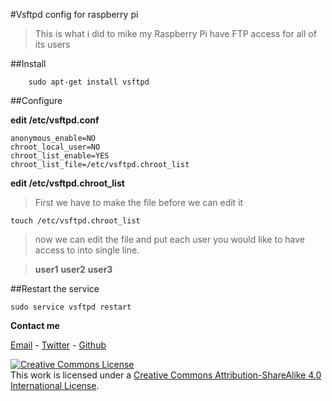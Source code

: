 #Vsftpd config for raspberry pi

>This is what i did to mike my Raspberry Pi have FTP access for all of its users

##Install

        sudo apt-get install vsftpd
        
##Configure

**edit /etc/vsftpd.conf**

    anonymous_enable=NO
    chroot_local_user=NO
    chroot_list_enable=YES
    chroot_list_file=/etc/vsftpd.chroot_list
    
**edit /etc/vsftpd.chroot_list**

>First we have to make the file before we can edit it

    touch /etc/vsftpd.chroot_list

>now we can edit the file and put each user you would like to have access to into single line.

>**user1** **user2** **user3**

##Restart the service

    sudo service vsftpd restart
    

**Contact me**

[Email](mailto:badtoyz@gmail.com) - [Twitter](https://twitter.com/badtoyz) - [Github](https://github.com/badtoyz)

<a rel="license" href="http://creativecommons.org/licenses/by-sa/4.0/"><img alt="Creative Commons License" style="border-width:0" src="http://i.creativecommons.org/l/by-sa/4.0/88x31.png" /></a><br />This work is licensed under a <a rel="license" href="http://creativecommons.org/licenses/by-sa/4.0/">Creative Commons Attribution-ShareAlike 4.0 International License</a>.
